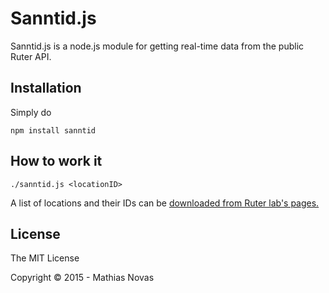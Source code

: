 Sanntid.js
==
Sanntid.js is a node.js module for getting real-time data from the public Ruter API.

## Installation
Simply do

    npm install sanntid

## How to work it

    ./sanntid.js <locationID>

A list of locations and their IDs can be [downloaded from Ruter lab's pages.](http://labs.trafikanten.no/how-to-use-the-api.aspx)

## License
The MIT License

Copyright &copy; 2015 - Mathias Novas
